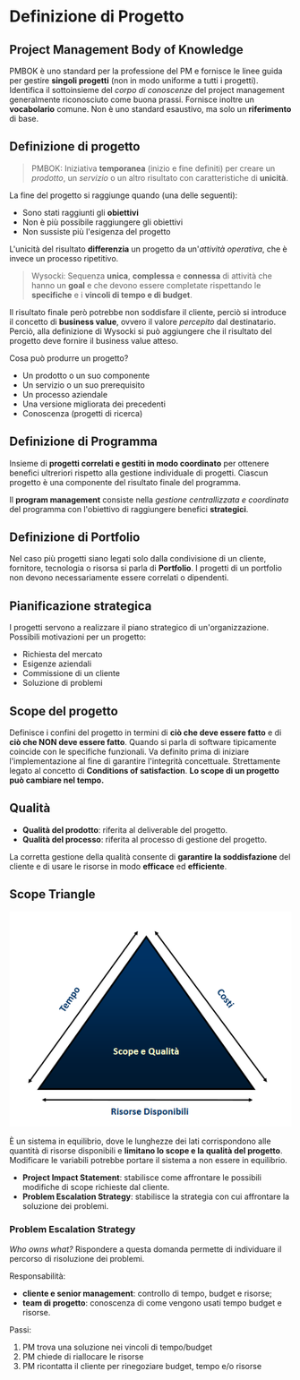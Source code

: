 # Definizione di Progetto

## Project Management Body of Knowledge

PMBOK è uno standard per la professione del PM e fornisce le linee guida per gestire **singoli progetti** (non in modo uniforme a tutti i progetti).
Identifica il sottoinsieme del _corpo di conoscenze_ del project management generalmente riconosciuto come buona prassi.
Fornisce inoltre un **vocabolario** comune.
Non è uno standard esaustivo, ma solo un **riferimento** di base.

## Definizione di progetto

> PMBOK: Iniziativa **temporanea** (inizio e fine definiti) per creare un _prodotto_, un _servizio_ o un altro risultato con caratteristiche di **unicità**.

La fine del progetto si raggiunge quando (una delle seguenti):

- Sono stati raggiunti gli **obiettivi**
- Non è più possibile raggiungere gli obiettivi
- Non sussiste più l'esigenza del progetto

L'unicità del risultato **differenzia** un progetto da un'_attività operativa_, che è invece un processo ripetitivo.

> Wysocki: Sequenza **unica**, **complessa** e **connessa** di attività che hanno un **goal** e che devono essere completate rispettando le **specifiche** e i **vincoli di tempo e di budget**.

Il risultato finale però potrebbe non soddisfare il cliente, perciò si introduce il concetto di **business value**, ovvero il valore _percepito_ dal destinatario.
Perciò, alla definizione di Wysocki si può aggiungere che il risultato del progetto deve fornire il business value atteso.

Cosa può produrre un progetto?

- Un prodotto o un suo componente
- Un servizio o un suo prerequisito
- Un processo aziendale
- Una versione migliorata dei precedenti
- Conoscenza (progetti di ricerca)

## Definizione di Programma

Insieme di **progetti correlati e gestiti in modo coordinato** per ottenere benefici ultreriori rispetto alla gestione individuale di progetti.
Ciascun progetto è una componente del risultato finale del programma.

Il **program management** consiste nella _gestione centrallizzata e coordinata_ del programma con l'obiettivo di raggiungere benefici **strategici**.

## Definizione di Portfolio

Nel caso più progetti siano legati solo dalla condivisione di un cliente, fornitore, tecnologia o risorsa si parla di **Portfolio**.
I progetti di un portfolio non devono necessariamente essere correlati o dipendenti.

## Pianificazione strategica

I progetti servono a realizzare il piano strategico di un'organizzazione.
Possibili motivazioni per un progetto:

- Richiesta del mercato
- Esigenze aziendali
- Commissione di un cliente
- Soluzione di problemi

## Scope del progetto

Definisce i confini del progetto in termini di **ciò che deve essere fatto** e di **ciò che NON deve essere fatto**.
Quando si parla di software tipicamente coincide con le specifiche funzionali.
Va definito prima di iniziare l'implementazione al fine di garantire l'integrità concettuale.
Strettamente legato al concetto di **Conditions of satisfaction**.
**Lo scope di un progetto può cambiare nel tempo.**

## Qualità

- **Qualità del prodotto**: riferita al deliverable del progetto.
- **Qualità del processo**: riferita al processo di gestione del progetto.

La corretta gestione della qualità consente di **garantire la soddisfazione** del cliente e di usare le risorse in modo **efficace** ed **efficiente**.

## Scope Triangle

![](images/scope_triangle.png)

È un sistema in equilibrio, dove le lunghezze dei lati corrispondono alle quantità di risorse disponibili e **limitano lo scope e la qualità del progetto**.
Modificare le variabili potrebbe portare il sistema a non essere in equilibrio.

- **Project Impact Statement**: stabilisce come affrontare le possibili modifiche di scope richieste dal cliente.
- **Problem Escalation Strategy**: stabilisce la strategia con cui affrontare la soluzione dei problemi.

### Problem Escalation Strategy

_Who owns what?_
Rispondere a questa domanda permette di individuare il percorso di risoluzione dei problemi.

Responsabilità:

- **cliente e senior management**: controllo di tempo, budget e risorse;
- **team di progetto**: conoscenza di come vengono usati tempo budget e risorse.

Passi:

1. PM trova una soluzione nei vincoli di tempo/budget
2. PM chiede di riallocare le risorse
3. PM ricontatta il cliente per rinegoziare budget, tempo e/o risorse
